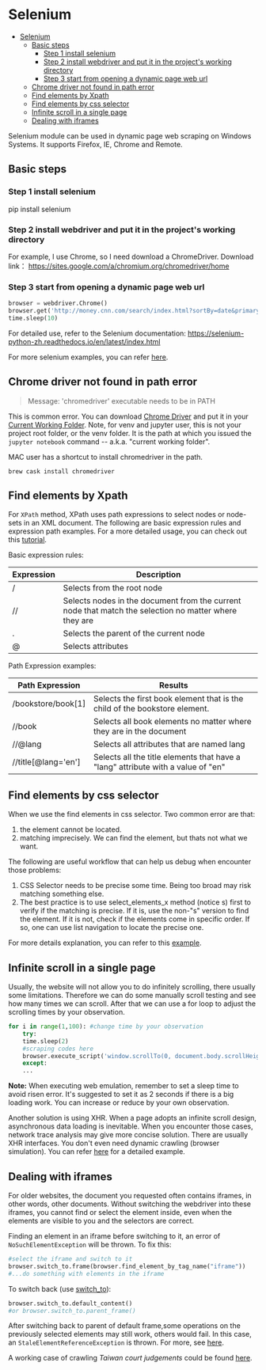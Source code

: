 # Selenium

<!-- TOC -->

- [Selenium](#selenium)
    - [Basic steps](#basic-steps)
        - [Step 1 install selenium](#step-1-install-selenium)
        - [Step 2 install webdriver and put it in the project's working directory](#step-2-install-webdriver-and-put-it-in-the-projects-working-directory)
        - [Step 3 start from opening a dynamic page web url](#step-3-start-from-opening-a-dynamic-page-web-url)
    - [Chrome driver not found in path error](#chrome-driver-not-found-in-path-error)
    - [Find elements by Xpath](#find-elements-by-xpath)
    - [Find elements by css selector](#find-elements-by-css-selector)
    - [Infinite scroll in a single page](#infinite-scroll-in-a-single-page)
    - [Dealing with iframes](#Dealing-with-iframes)

<!-- /TOC -->

Selenium module can be used in dynamic page web scraping on Windows Systems. It supports Firefox, IE, Chrome and Remote.

## Basic steps

### Step 1 install selenium

pip install selenium

### Step 2 install webdriver and put it in the project's working directory

For example, I use Chrome, so I need download a ChromeDriver. Download link：
https://sites.google.com/a/chromium.org/chromedriver/home

### Step 3 start from opening a dynamic page web url

```python
browser = webdriver.Chrome()
browser.get('http://money.cnn.com/search/index.html?sortBy=date&primaryType=mixed&search=Search&query=trade%20war')
time.sleep(10)
```

For detailed use, refer to the Selenium documentation:
https://selenium-python-zh.readthedocs.io/en/latest/index.html

For more selenium examples, you can refer [here](https://github.com/hupili/python-for-data-and-media-communication/tree/master/scraper-selenium).

## Chrome driver not found in path error

>Message: 'chromedriver' executable needs to be in PATH

This is common error. You can download [Chrome Driver](https://sites.google.com/a/chromium.org/chromedriver/home) and put it in your [Current Working Folder](shell.md#verify-your-current-working-folder). Note, for venv and jupyter user, this is not your project root folder, or the venv folder. It is the path at which you issued the `jupyter notebook` command -- a.k.a. "current working folder".

MAC user has a shortcut to install chromedriver in the path.

```shell
brew cask install chromedriver
```

## Find elements by Xpath

For `XPath` method, XPath uses path expressions to select nodes or node-sets in an XML document. The following are basic expression rules and expression path examples. For a more detailed usage, you can check out this [tutorial](https://www.w3schools.com/xml/xpath_syntax.asp).

Basic expression rules:

| Expression | Description                                                                                           |
|------------|-------------------------------------------------------------------------------------------------------|
| /          | Selects from the root node                                                                            |
| //         | Selects nodes in the document from the current node that match the selection no matter where they are |
| .          | Selects the parent of the current node                                                                |
| @          | Selects attributes                                                                                    |

Path Expression examples:

| Path Expression     | Results                                                                          |
|---------------------|----------------------------------------------------------------------------------|
| /bookstore/book[1]  | Selects the first book element that is the child of the bookstore element.       |
| //book              | Selects all book elements no matter where they are in the document               |
| //@lang             | Selects all attributes that are named lang                                       |
| //title[@lang='en'] | Selects all the title elements that have a "lang" attribute with a value of "en" |

## Find elements by css selector

When we use the find elements in css selector. Two common error are that:

1. the element cannot be located.
2. matching imprecisely. We can find the element, but thats not what we want.

The following are useful workflow that can help us debug when encounter those problems:

1. CSS Selector needs to be precise some time. Being too broad may risk matching something else.
2. The best practice is to use select_elements_x method (notice s) first to verify if the matching is precise. If it is, use the non-"s" version to find the element. If it is not, check if the elements come in specific order. If so, one can use list navigation to locate the precise one.

For more details explanation, you can refer to this [example](https://github.com/hupili/python-for-data-and-media-communication/blob/master/scraper-selenium/CNN%20next%20page.ipynb).

## Infinite scroll in a single page

Usually, the website will not allow you to do infinitely scrolling, there usually some limitations. Therefore we can do some manually scroll testing and see how many times we can scroll. After that we can use a for loop to adjust the scrolling times by your observation.

```python
for i in range(1,100): #change time by your observation
    try:
    time.sleep(2)
    #scraping codes here
    browser.execute_script('window.scrollTo(0, document.body.scrollHeight);')
    except:
    ...
```

**Note:** When executing web emulation, remember to set a sleep time to avoid risen error. It's suggested to set it as 2 seconds if there is a big loading work. You can increase or reduce by your own observation.

Another solution is using XHR. When a page adopts an infinite scroll design, asynchronous data loading is inevitable. When you encounter those cases, network trace analysis may give more concise solution. There are usually XHR interfaces. You don't even need dynamic crawling (browser simulation). You can refer [here](https://github.com/hupili/python-for-data-and-media-communication/blob/master/scraper-examples/mafengwo-xhr.ipynb) for a detailed example.

## Dealing with iframes

For older websites, the document you requested often contains iframes, in other words, other documents. Without switching the webdriver into these iframes, you cannot find or select the element inside, even when the elements are visible to you and the selectors are correct. 

Finding an element in an iframe before switching to it, an error of `NoSuchElementException` will be thrown. To fix this:

```python
#select the iframe and switch to it
browser.switch_to.frame(browser.find_element_by_tag_name("iframe"))
#...do something with elements in the iframe
```
To switch back (use [switch_to](https://selenium-python.readthedocs.io/api.html#module-selenium.common.exceptions)):
```python
browser.switch_to.default_content()
#or browser.switch_to.parent_frame()
```
After switching back to parent of default frame,some operations on the previously selected elements may still work, others would fail. In this case, an `StaleElementReferenceException` is thrown. For more, see [here](https://selenium-python.readthedocs.io/api.html#module-selenium.webdriver.common.action_chains).


A working case of crawling *Taiwan court judgements* could be found [here](https://github.com/Roytangrb/pangolin/blob/master/taiwan/tw_case_crawler.ipynb).
